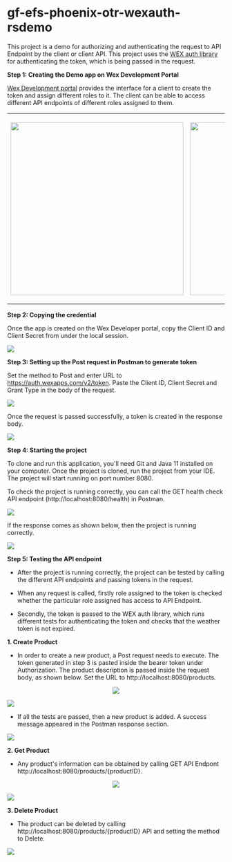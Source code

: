 # gf-efs-phoenix-otr-wexauth-rsdemo
This project is a demo for authorizing and authenticating the request to API Endpoint by the client or client API. This project uses the [WEX auth library](https://github.com/wexinc/gf-efs-phoenix-otr-wexauth) for authenticating the token, which is being passed in the request.

<b>Step 1: Creating the Demo app on Wex Development Portal</b>

[Wex Development portal](https://portal.wexapps.com/) provides the interface for a client to create the token and assign different roles to it. The client can be able to access different API endpoints of different roles assigned to them.

<table align="center"  >
  <tr>
    <th>
      <p align="center">
        <img height="400" src="https://user-images.githubusercontent.com/26616966/102420400-ac7f5580-3fc7-11eb-9b90-74adcb4e9a41.png">
      </p>
    </th>
    <th>
      <p align="center">
        <img height="400" src="https://user-images.githubusercontent.com/26616966/102562379-92fc0d80-409c-11eb-9d24-ea7807174f1a.png">
      </p>
    </th>
  </tr>
</table>

<b>Step 2: Copying the credential</b>


Once the app is created on the Wex Developer portal, copy the Client ID and Client Secret from under the local session.
<p>
  <img src="https://user-images.githubusercontent.com/26616966/102522591-0fbac780-405c-11eb-9326-7509e573afce.png">
</p>

<b>Step 3: Setting up the Post request in Postman to generate token</b>

Set the method to Post and enter URL to https://auth.wexapps.com/v2/token. Paste the Client ID, Client Secret and Grant Type in the body of the request.


<p>
  <img src="https://user-images.githubusercontent.com/26616966/102526654-99b95f00-4061-11eb-9784-3249c7b7e2f9.png">
</p>

Once the request is passed successfully, a token is created in the response body.

<p>
  <img src="https://user-images.githubusercontent.com/26616966/102536277-025b0880-406f-11eb-9739-8dc9106c5fae.png">
</p>


<b>Step 4: Starting the project</b>

To clone and run this application, you'll need Git and Java 11 installed on your computer. Once the project is cloned, run the project from your IDE. The project will start running on port number 8080.


To check the project is running correctly, you can call the GET health check API endpoint (http://localhost:8080/health) in Postman. 



<p>
  <img src="https://user-images.githubusercontent.com/26616966/102540972-6ed90600-4075-11eb-90be-6c0685a2ff66.png">
</p>

If the response comes as shown below, then the project is running correctly.


<p>
  <img src="https://user-images.githubusercontent.com/26616966/102541750-67fec300-4076-11eb-8166-2589b6236dbb.png">
</p>


<b>Step 5: Testing the API endpoint </b>

* After the project is running correctly, the project can be tested by calling the different API endpoints and passing tokens in the request.

* When any request is called,  firstly role assigned to the token is checked whether the particular role assigned has access to API Endpoint.

* Secondly, the token is passed to the WEX auth library, which runs different tests for authenticating the token and checks that the weather token is not expired.


<b>1. Create Product</b>

* In order to create a new product, a Post request needs to execute. The token generated in step 3 is pasted inside the bearer token under Authorization. The product description is passed inside the request body, as shown below. Set the URL to http://localhost:8080/products.

<p align="center">
  <img src="https://user-images.githubusercontent.com/26616966/102551122-98e5f480-4084-11eb-97f6-3bcf5347a280.png">
  </p>
<p>
  <img src="https://user-images.githubusercontent.com/26616966/102551404-0560f380-4085-11eb-8689-249c917a185b.png"
 </p>

* If all the tests are passed, then a new product is added. A success message appeared in the Postman response section. 

<p>
  <img src="https://user-images.githubusercontent.com/26616966/102552628-24608500-4087-11eb-9cf2-43438153aeba.png">
</p>  

<b> 2. Get Product </b>
* Any product's information can be obtained by calling GET API Endpont http://localhost:8080/products/{productID}.

<p align="center">
  <img src="https://user-images.githubusercontent.com/26616966/102556263-1a8e5000-408e-11eb-90fe-5e2ca252905e.png">
</p>
<p>
  <img src="https://user-images.githubusercontent.com/26616966/102556317-3a257880-408e-11eb-891a-5293a0d22f36.png">
</p>

<b> 3. Delete Product </b>

* The product can be deleted by calling http://localhost:8080/products/{productID} API and setting the method to Delete.

<p>
<img src="https://user-images.githubusercontent.com/26616966/102565420-099c0980-40a3-11eb-917a-5f6e03a2dcca.png">
</p>

